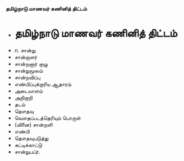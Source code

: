 **தமிழ்நாடு மாணவர் கணினித் திட்டம்**
- # தமிழ்நாடு மாணவர் கணினித் திட்டம்
- n. சான்று
- சான்றாளர்
- சான்றனார் குழு
- சான்றுமூலம்
- சான்றவிப்பு
- எண்பிப்புக்குரிய ஆதாரம்
- அடையாளம்
- அறிகுறி
- தடம்
- தௌதவு
- வௌதப்படத்தெரியும் பொருள்
- (வினை) சான்றளி
- எண்பி
- தௌதவுபடுத்து
- கட்டிக்காட்டு
- சான்றுபப்ர்.


